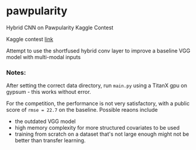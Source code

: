 # pawpularity
Hybrid CNN on Pawpularity Kaggle Contest

Kaggle contest [link](https://www.kaggle.com/c/petfinder-pawpularity-score) 

Attempt to use the shortfused hybrid conv layer to improve a baseline VGG model with multi-modal inputs

### Notes:
After setting the correct data directory, run `main.py` using a TitanX gpu on gypsum - this works without error.

For the competition, the performance is not very satisfactory, with a public score of `rmse = 22.7` on the baseline. Possible reaons include 
 - the outdated VGG model
 - high memory complexity for more structured covariates to be used
 - training from scratch on a dataset that's not large enough might not be better than transfer learning.